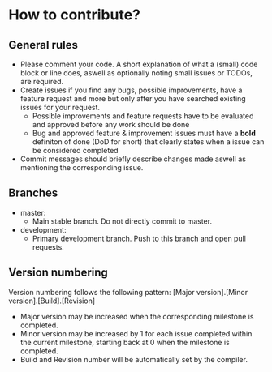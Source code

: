 # How to contribute?

## General rules
- Please comment your code. A short explanation of what a (small) code block or line does, aswell as optionally noting small issues or TODOs, are required.
- Create issues if you find any bugs, possible improvements, have a feature request and more but only after you have searched existing issues for your request. 
  - Possible improvements and feature requests have to be evaluated and approved before any work should be done
  - Bug and approved feature & improvement issues must have a **bold** definiton of done (DoD for short) that clearly states when a issue can be considered completed
- Commit messages should briefly describe changes made aswell as mentioning the corresponding issue.

## Branches

- master:
  - Main stable branch. Do not directly commit to master.
- development:
  - Primary development branch. Push to this branch and open pull requests.

## Version numbering

Version numbering follows the following pattern:
[Major version].[Minor version].[Build].[Revision]
- Major version may be increased when the corresponding milestone is completed.
- Minor version may be increased by 1 for each issue completed within the current milestone, starting back at 0 when the milestone is completed.
- Build and Revision number will be automatically set by the compiler.

